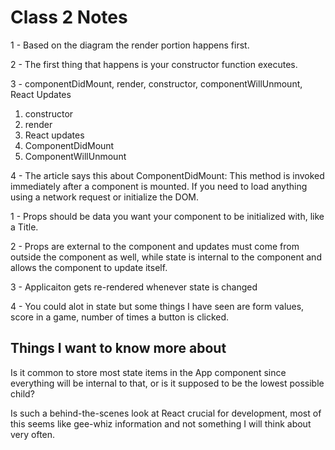 # Class 2 Notes

1 - Based on the diagram the render portion happens first.

2 - The first thing that happens is your constructor function executes. 

3 - componentDidMount, render, constructor, componentWillUnmount, React Updates
1. constructor
2. render
3. React updates
4. ComponentDidMount
5. ComponentWillUnmount

4 - The article says this about ComponentDidMount: This method is invoked immediately after a component is mounted. If you need to load anything using a network request or initialize the DOM.

1 - Props should be data you want your component to be initialized with, like a Title.

2 - Props are external to the component and updates must come from outside the component as well, while state is internal to the component and allows the component to update itself.

3 - Applicaiton gets re-rendered whenever state is changed

4 - You could alot in state but some things I have seen are form values, score in a game, number of times a button is clicked.

## Things I want to know more about

Is it common to store most state items in the App component since everything will be internal to that, or is it supposed to be the lowest possible child?

Is such a behind-the-scenes look at React crucial for development, most of this seems like gee-whiz information and not something I will think about very often.